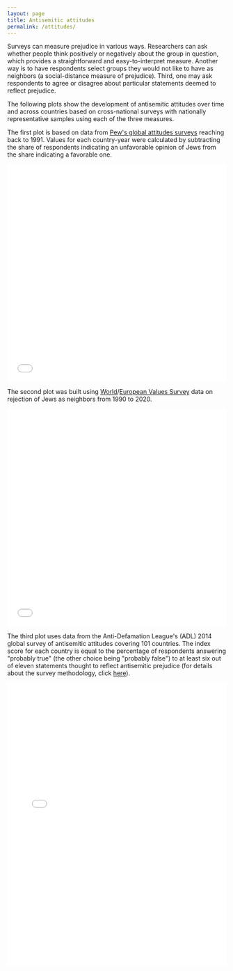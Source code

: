 ```yaml
---
layout: page
title: Antisemitic attitudes
permalink: /attitudes/
---
```


Surveys can measure prejudice in various ways. Researchers can ask whether people think positively or negatively about the group in question, which provides a straightforward and easy-to-interpret measure. Another way is to have respondents select groups they would not like to have as neighbors (a social-distance measure of prejudice). Third, one may ask respondents to agree or disagree about particular statements deemed to reflect prejudice.

The following plots show the development of antisemitic attitudes over time and across countries based on cross-national surveys with nationally representative samples using each of the three measures.

The first plot is based on data from [Pew's global attitudes surveys](https://www.pewresearch.org/global/datasets/) reaching back to 1991. Values for each country-year were calculated by subtracting the share of respondents indicating an unfavorable opinion of Jews from the share indicating a favorable one.

<iframe src="/chaceweb/assets/pewplot.html" height="500px" width="100%" style="border:none;"></iframe>

<br>

The second plot was built using [World](https://www.worldvaluessurvey.org/WVSContents.jsp)/[European Values Survey](https://europeanvaluesstudy.eu/methodology-data-documentation/data-and-documentation/) data on rejection of Jews as neighbors from 1990 to 2020.

<iframe src="/chaceweb/assets/wvsplot.html" height="500px" width="100%" style="border:none;"></iframe>

<br>

The third plot uses data from the Anti-Defamation League's (ADL) 2014 global survey of antisemitic attitudes covering 101 countries. The index score for each country is equal to the percentage of respondents answering "probably true" (the other choice being "probably false") to at least six out of eleven statements thought to reflect antisemitic prejudice (for details about the survey methodology, click [here](https://perma.cc/Z7HH-FUSF)).

<iframe src="/chaceweb/assets/adlplot.html" height="650px" width="100%" style="border:none;"></iframe>
